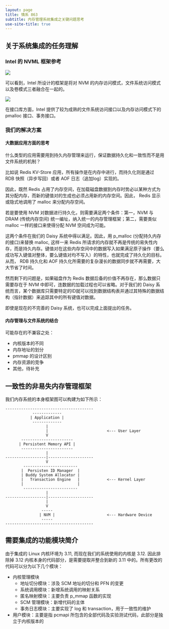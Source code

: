```yaml
---
layout: page
title: 情系 863
subtitle: 内存管理系统集成之关键问题思考
use-site-title: true
---
```


## 关于系统集成的任务理解

### Intel 的 NVML 框架参考

![](http://kaixinhuang.com/DDST-NVM/img/system-integration/intel-nvm-swarch.jpg)

可以看到，Intel 所设计的框架是将对 NVM 的内存访问模式，文件系统访问模式以及卷模式三者融合在一起的。

![](http://kaixinhuang.com/DDST-NVM/img/system-integration/intel-nvm-libarch.jpg)

在接口库方面，Intel 提供了较为成熟的文件系统访问接口以及内存访问模式下的 pmalloc 接口、事务接口。

### 我们的解决方案

#### 大数据应用方面的思考

什么类型的应用需要用到持久内存管理来运行，保证数据持久化和一致性而不是用文件系统的机制？

比如说 Redis KV-Store 应用，所有操作是在内存中进行，而持久化则是通过 RDB 快照（异步写回）或者 AOF 日志（追加log）实现的。

因此，既然 Redis 占用了内存空间，在加载磁盘数据到内存时势必以某种方式为其分配内存，而新的键值对的生成也必须占用新的内存空间。因此， Redis 显示或隐式地调用了 malloc 来分配内存空间。

若是要使用 NVM 对数据进行持久化，则需要满足两个条件：第一，NVM 与 DRAM (传统内存空间) 统一编址，纳入统一的内存管理框架；第二，需要类似 malloc 一样的接口来使得分配 NVM 空间成为可能。

这两个条件在我们的 Daisy 系统中得以满足。因此，用 p_malloc (分配持久内存的接口)来替换 malloc, 这样一来 Redis 所请求的内存就不再是传统的易失性内存，而是持久内存。键值对在这些内存空间中的数据写入如果满足原子操作（要么成功写入键值对整体，要么键值对均不写入）的特性，也就完成了持久化的目标。
从而， RDB 持久化和 AOF 持久化所需要的复杂漫长的数据同步就不再需要，大大节省了时间。

然而剩下的问题是，如果磁盘作为 Redis 数据后备的价值不再存在，那么数据只需要存在于 NVM 中即可，连数据的加载过程也可以省略。对于我们的 Daisy 系统而言，某个数据库只需要特定的ID就可以找到数据结构表并通过其特殊的数据结构（指针数据）来追踪其中的所有键值对数据。

即使是现在的不完善的 Daisy 系统，也可以完成上面提出的任务。

#### 内存管理与文件系统的结合

可能存在的不兼容之处：
- 内核版本的不同
- 内存地址的划分
- pmmap 的设计区别
- 内存资源的竞争
- 其他，待补充

## 一致性的非易失内存管理框架

我们内存系统的本身框架图可以构建为如下所示：

```
---------------------------------------
            -------------
           | Application |
            -------------
           		  |
           		  |                          <--- User Layer
           		  V
       -----------------------    		  
      | Persistent Memory API |
       ----------------------- 
      			  |
------------------|--------------------
                  V
        ------------------------
       |  Persisten ID Manager  |
       | Buddy System Allocator |                     
       |   Transaction Engine   |            <--- Kernel Layer
       |                        |
        ------------------------
                  |
------------------|--------------------
				  |
				  V
				-----
			   | NVM |                       <--- Hardware Device
			   	-----
---------------------------------------
```


## 需要集成的功能模块简介

由于集成的 Linux 内核环境为 3.11, 而现在我们的系统使用的内核是 3.12. 因此排除掉 3.12 内核本身的代码部分，是需要提取并整合到新的 3.11 中的。所有更改的代码可以分为以下几个模块：

- 内核管理模块
	- 地址切分模块：涉及 SCM 地址的切分和 PFN 的变更
	- 系统调用模块：新增系统调用的映射关系
	- 匿名映射模块：主要负责 p_mmap 函数的实现
	- SCM 管理模块：新增代码的主体
	- 事务日志模块：主要实现了 log 和 transaction，用于一致性的维护
- 用户模块：主要是指 pcmapi 所包含的全部代码及实验测试代码，此部分是独立于内核版本的